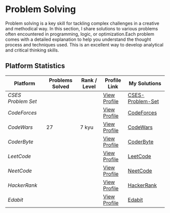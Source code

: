 # Problem Solving

Problem solving is a key skill for tackling complex challenges in a creative and methodical way.  In this section, I share solutions to various problems often encountered in programming, logic, or optimization.Each problem comes with a detailed explanation to help you understand the thought process and techniques used.  This is an excellent way to develop analytical and critical thinking skills.


## Platform Statistics

| Platform           | Problems Solved   | Rank / Level | Profile Link                                                      | My Solutions                         |
|--------------------|-------------------|--------------|-------------------------------------------------------------------|--------------------------------------|
| *CSES Problem Set* |                   |              | [View Profile](https://cses.fi/user/300386)                       | [CSES-Problem-Set](CSES-Problem-Set) |
| *CodeForces*       |                   |              | [View Profile](https://codeforces.com/profile/sidi_maadh)         | [CodeForces](CodeForces)             |
| *CodeWars*         |       27          |    7 kyu     | [View Profile](https://www.codewars.com/users/sidi_maadh)         | [CodeWars](CodeWars)                 |
| *CoderByte*        |                   |              | [View Profile](https://coderbyte.com/profile/SidiMaadh)           | [CoderByte](CoderByte)               |
| *LeetCode*         |                   |              | [View Profile](https://leetcode.com/u/sidi_maadh/)                | [LeetCode](LeetCode)                 |
| *NeetCode*         |                   |              | [View Profile](https://neetcode.io/)                              | [NeetCode](NeetCode)                 |
| *HackerRank*       |                   |              | [View Profile](https://www.hackerrank.com/profile/sidi_maadh)     | [HackerRank](HackerRank)             |
| *Edabit*           |                   |              | [View Profile](https://edabit.com/user/6hBNhkzozeJEKrYBb)         | [Edabit](Edabit)                     |
